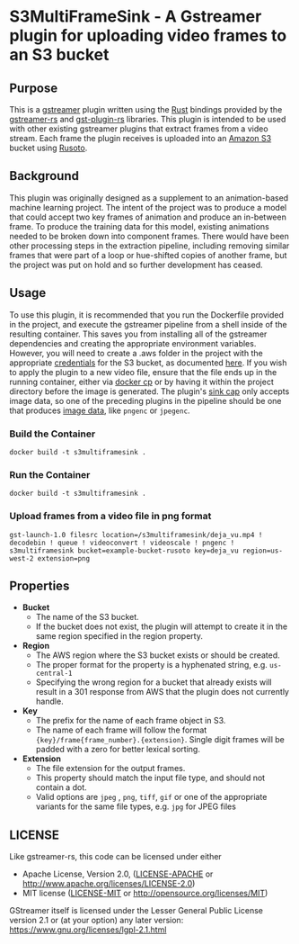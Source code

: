 # S3MultiFrameSink - A Gstreamer plugin for uploading video frames to an S3 bucket

## Purpose
This is a [gstreamer](https://gstreamer.freedesktop.org/) plugin written using the [Rust](https://www.rust-lang.org/) bindings provided by the [gstreamer-rs](https://gitlab.freedesktop.org/gstreamer/gstreamer-rs)  and [gst-plugin-rs](https://gitlab.freedesktop.org/gstreamer/gst-plugins-rs) libraries.
This plugin is intended to be used with other existing gstreamer plugins that extract frames from a video stream. Each frame the plugin receives
is uploaded into an [Amazon S3](https://aws.amazon.com/s3/) bucket using [Rusoto](https://github.com/rusoto/rusoto).

## Background
This plugin was originally designed as a supplement to an animation-based machine learning project. The intent of the project was to produce a model that could accept
two key frames of animation and produce an in-between frame. To produce the training data for this model, existing animations needed to be broken down into
component frames. There would have been other processing steps in the extraction pipeline, including removing similar frames that were part of a loop or hue-shifted copies of another frame,
but the project was put on hold and so further development has ceased.

## Usage
To use this plugin, it is recommended that you run the Dockerfile provided in the project, and execute the gstreamer pipeline from a shell inside of the resulting container. This saves you from
installing all of the gstreamer dependencies and creating the appropriate environment variables. However, you will need to create a .aws folder in the project with the appropriate 
[credentials](https://github.com/rusoto/rusoto/blob/master/AWS-CREDENTIALS.md) for the S3 bucket, as documented [here](https://github.com/rusoto/rusoto/blob/master/AWS-CREDENTIALS.md).
If you wish to apply the plugin to a new video file, ensure that the file ends up in the running container, either via [docker cp](https://docs.docker.com/engine/reference/commandline/cp/) or by having it within the project directory before the image is generated. The plugin's [sink cap](https://gstreamer.freedesktop.org/documentation/additional/design/caps.html?gi-language=c) 
only accepts image data, so one of the preceding plugins in the pipeline should be one that produces [image data](https://gstreamer.freedesktop.org/documentation/plugin-development/advanced/media-types.html?gi-language=c), like ```pngenc``` or ```jpegenc```. 

### Build the Container
```
docker build -t s3multiframesink .
```
### Run the Container
```
docker build -t s3multiframesink .
```
### Upload frames from a video file in png format
```
gst-launch-1.0 filesrc location=/s3multiframesink/deja_vu.mp4 ! decodebin ! queue ! videoconvert ! videoscale ! pngenc ! s3multiframesink bucket=example-bucket-rusoto key=deja_vu region=us-west-2 extension=png
```

## Properties

* **Bucket** 
  * The name of the S3 bucket.
  * If the bucket does not exist, the plugin will attempt to create it in the same region specified in the region property.
* **Region**
  * The AWS region where the S3 bucket exists or should be created.
  * The proper format for the property is a hyphenated string, e.g. ```us-central-1``` 
  * Specifying the wrong region for a bucket that already exists will result in a 301 response from AWS that the plugin does not currently handle.
* **Key**
  * The prefix for the name of each frame object in S3.
  * The name of each frame will follow the format ```{key}/frame{frame_number}.{extension}```. Single digit frames will be padded with a zero for better lexical sorting.
* **Extension**
  * The file extension for the output frames.
  * This property should match the input file type, and should not contain a dot.
  * Valid options are ```jpeg``` , ```png```, ```tiff```, ```gif``` or one of the appropriate variants for the same file types, e.g. ```jpg``` for JPEG files
  

## LICENSE

Like gstreamer-rs, this code can be licensed under either

* Apache License, Version 2.0, ([LICENSE-APACHE](LICENSE-APACHE) or
  http://www.apache.org/licenses/LICENSE-2.0)
* MIT license ([LICENSE-MIT](LICENSE-MIT) or
  http://opensource.org/licenses/MIT)

GStreamer itself is licensed under the Lesser General Public License version 2.1 or (at your option) any later version: https://www.gnu.org/licenses/lgpl-2.1.html
  
    



